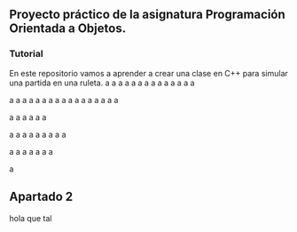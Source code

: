 ## Proyecto práctico de la asignatura Programación Orientada a Objetos.

### Tutorial

En este repositorio vamos a aprender a crear una clase en C++ para simular una partida en una ruleta.
a
a
a
a
a
a
a
a
a
a
a
a
a
a

a
a
a
a
a
a
a
a
a
a
a
a
a
a
a
a
a

a
a
a
a
a
a

a
a
a
a
a
a
a
a
a

a
a
a
a
a
a
a

a

## Apartado 2

hola que tal
